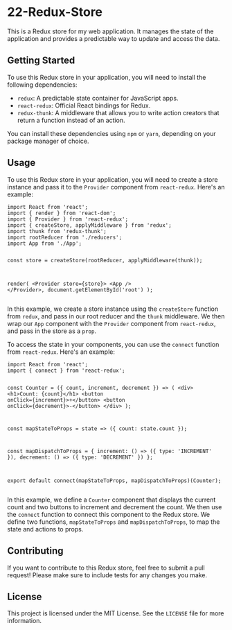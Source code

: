 # 22-Redux-Store

<p>This is a Redux store for my web application. It manages the state of the application and provides a predictable way to update and access the data.</p>
<h2>Getting Started</h2>
<p>To use this Redux store in your application, you will need to install the following dependencies:</p>
<ul>
<li><code>redux</code>: A predictable state container for JavaScript apps.</li>
<li><code>react-redux</code>: Official React bindings for Redux.</li>
<li><code>redux-thunk</code>: A middleware that allows you to write action creators that return a function instead of an action.</li>
</ul>
<p>You can install these dependencies using <code>npm</code> or <code>yarn</code>, depending on your package manager of choice.</p>
<h2>Usage</h2>
<p>To use this Redux store in your application, you will need to create a store instance and pass it to the <code>Provider</code> component from <code>react-redux</code>. Here's an example:</p>
<pre><code class="language-jsx">import React from 'react';
import { render } from 'react-dom';
import { Provider } from 'react-redux';
import { createStore, applyMiddleware } from 'redux';
import thunk from 'redux-thunk';
import rootReducer from './reducers';
import App from './App';

const store = createStore(rootReducer, applyMiddleware(thunk));

render(
  &lt;Provider store={store}&gt;
    &lt;App /&gt;
  &lt;/Provider&gt;,
  document.getElementById('root')
);
</code></pre>
<p>In this example, we create a store instance using the <code>createStore</code> function from <code>redux</code>, and pass in our root reducer and the <code>thunk</code> middleware. We then wrap our <code>App</code> component with the <code>Provider</code> component from <code>react-redux</code>, and pass in the store as a <code>prop</code>.</p>
<p>To access the state in your components, you can use the <code>connect</code> function from <code>react-redux</code>. Here's an example:</p>
<pre><code class="language-jsx">import React from 'react';
import { connect } from 'react-redux';

const Counter = ({ count, increment, decrement }) =&gt; (
  &lt;div&gt;
    &lt;h1&gt;Count: {count}&lt;/h1&gt;
    &lt;button onClick={increment}&gt;+&lt;/button&gt;
    &lt;button onClick={decrement}&gt;-&lt;/button&gt;
  &lt;/div&gt;
);

const mapStateToProps = state =&gt; ({
  count: state.count
});

const mapDispatchToProps = {
  increment: () =&gt; ({ type: 'INCREMENT' }),
  decrement: () =&gt; ({ type: 'DECREMENT' })
};

export default connect(mapStateToProps, mapDispatchToProps)(Counter);
</code></pre>
<p>In this example, we define a <code>Counter</code> component that displays the current count and two buttons to increment and decrement the count. We then use the <code>connect</code> function to connect this component to the Redux store. We define two functions, <code>mapStateToProps</code> and <code>mapDispatchToProps</code>, to map the state and actions to props.</p>
<h2>Contributing</h2>
<p>If you want to contribute to this Redux store, feel free to submit a pull request! Please make sure to include tests for any changes you make.</p>
<h2>License</h2>
<p>This project is licensed under the MIT License. See the <code>LICENSE</code> file for more information.</p></div>
